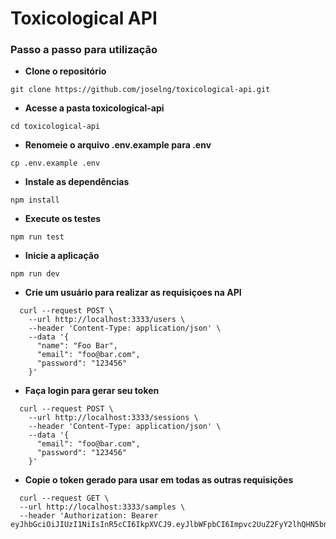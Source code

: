 # Toxicological API

### Passo a passo para utilização

-  **Clone o repositório**
```
git clone https://github.com/joselng/toxicological-api.git
```

-  **Acesse a pasta toxicological-api**
```
cd toxicological-api
```

-  **Renomeie o arquivo .env.example para .env**
```
cp .env.example .env
```

-  **Instale as dependências**
```
npm install
```

-  **Execute os testes**
```
npm run test
```

-  **Inicie a aplicação**
```
npm run dev
```

-  **Crie um usuário para realizar as requisiçoes na API**
```
  curl --request POST \
    --url http://localhost:3333/users \
    --header 'Content-Type: application/json' \
    --data '{
      "name": "Foo Bar",
      "email": "foo@bar.com",
      "password": "123456"
    }'
```

-  **Faça login para gerar seu token**
```
  curl --request POST \
    --url http://localhost:3333/sessions \
    --header 'Content-Type: application/json' \
    --data '{
      "email": "foo@bar.com",
      "password": "123456"
    }'
```

-  **Copie o token gerado para usar em todas as outras requisições**
```
  curl --request GET \
  --url http://localhost:3333/samples \
  --header 'Authorization: Bearer eyJhbGciOiJIUzI1NiIsInR5cCI6IkpXVCJ9.eyJlbWFpbCI6Impvc2UuZ2FyY2lhQHN5bnZpYS5jb20iLCJuYW1lIjoiSm9zw6kgTGVvbmFyZG8gTmFzY2ltZW50byBHYXJjaWEiLCJpYXQiOjE2MzAyNzA2MTgsImV4cCI6MTYzMDM1NzAxOCwic3ViIjoiam9zZS5nYXJjaWFAc3ludmlhLmNvbSJ9.CAVIJmeHiZYri4oMPi6w3_ukPcT6MxCJkWoSDMNyqj4'
```
